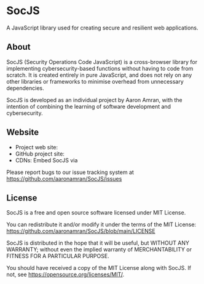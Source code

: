 # SocJS
A JavaScript library used for creating secure and resilient web applications. 

## About
SocJS (Security Operations Code JavaScript) is a cross-browser library for implementing cybersecurity-based functions without having to code from scratch. It is created entirely in pure JavaScript, and does not rely on any other libraries or frameworks to minimise overhead from unnecessary dependencies.

SocJS is developed as an individual project by Aaron Amran, with the intention of combining the learning of software development and cybersecurity.


## Website
- Project web site: 
- GitHub project site: 
- CDNs: Embed SocJS via


Please report bugs to our issue tracking system at https://github.com/aaronamran/SocJS/issues



## License
SocJS is a free and open source software licensed under MIT License.

You can redistribute it and/or modify it under the terms of the MIT License: https://github.com/aaronamran/SocJS/blob/main/LICENSE

SocJS is distributed in the hope that it will be useful, but WITHOUT ANY WARRANTY; without even the implied warranty of MERCHANTABILITY or FITNESS FOR A PARTICULAR PURPOSE.

You should have received a copy of the MIT License along with SocJS. If not, see https://opensource.org/licenses/MIT/.



